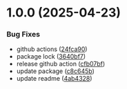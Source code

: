 # 1.0.0 (2025-04-23)


### Bug Fixes

* github actions ([24fca90](https://github.com/yogaajs/yToolkit/commit/24fca90d0d0855d92f9f74e1c80f9352c6757a2d))
* package lock ([3640bf7](https://github.com/yogaajs/yToolkit/commit/3640bf745f745dfa07b7eec2bdad81dfe19b5774))
* release github action ([cfb07bf](https://github.com/yogaajs/yToolkit/commit/cfb07bf9c2855edb8954b5443bd011ed5f751453))
* update package ([c8c645b](https://github.com/yogaajs/yToolkit/commit/c8c645b1e3f486d21168670ddaa95cc2eddfd975))
* update readme ([4ab4328](https://github.com/yogaajs/yToolkit/commit/4ab432836b5b49e791bebae7902b315c4c40726e))
